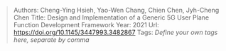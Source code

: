 > Authors: Cheng-Ying Hsieh, Yao-Wen Chang, Chien Chen, Jyh-Cheng Chen
> Title: Design and Implementation of a Generic 5G User Plane Function Development Framework
> Year: 2021
> Url: https://doi.org/10.1145/3447993.3482867
> Tags: *Define your own tags here, separate by comma*